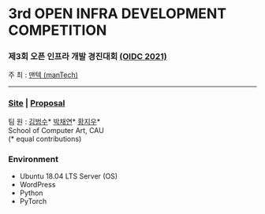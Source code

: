 # 3rd OPEN INFRA DEVELOPMENT COMPETITION

### 제3회 오픈 인프라 개발 경진대회 [(OIDC 2021)](http://www.oidc.co.kr/home)

주 최 : [맨텍 (manTech)](http://www.mantech.co.kr/)

---

### [Site]() | [Proposal]()

팀 원 : [김범수](https://github.com/gh-BumsooKim)\* [박채연](https://github.com/sally1924)\* [황지우](https://github.com/jbr1tr)\*
<br>School of Computer Art, CAU
<br>(* equal contributions) 

### Environment

- Ubuntu 18.04 LTS Server (OS)
- WordPress
- Python
- PyTorch
